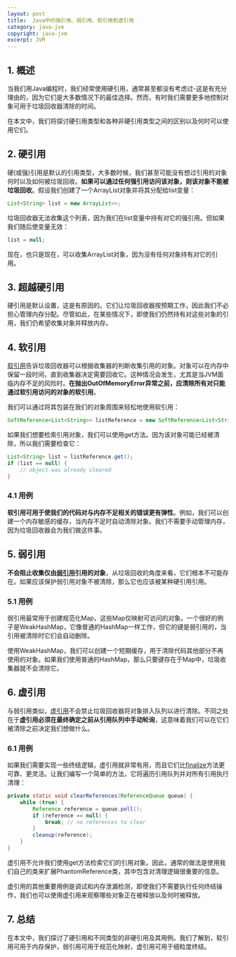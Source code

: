 ```yaml
---
layout: post
title:  Java中的强引用、弱引用、软引用和虚引用
category: java-jvm
copyright: java-jvm
excerpt: JVM
---
```


## 1. 概述

当我们用Java编程时，我们经常使用硬引用，通常甚至都没有考虑过-这是有充分理由的，因为它们是大多数情况下的最佳选择。然而，有时我们需要更多地控制对象可用于垃圾回收器清除的时间。

在本文中，我们将探讨硬引用类型和各种非硬引用类型之间的区别以及何时可以使用它们。

## 2. 硬引用

硬(或强)引用是默认的引用类型，大多数时候，我们甚至可能没有想过引用的对象何时以及如何被垃圾回收。**如果可以通过任何强引用访问该对象，则该对象不能被垃圾回收**。假设我们创建了一个ArrayList对象并将其分配给list变量：

```java
List<String> list = new ArrayList<>;
```

垃圾回收器无法收集这个列表，因为我们在list变量中持有对它的强引用。但如果我们随后使变量无效：

```java
list = null;
```

现在，也只是现在，可以收集ArrayList对象，因为没有任何对象持有对它的引用。

## 3. 超越硬引用

硬引用是默认设置，这是有原因的。它们让垃圾回收器按预期工作，因此我们不必担心管理内存分配。尽管如此，在某些情况下，即使我们仍然持有对这些对象的引用，我们仍希望收集对象并释放内存。

## 4. 软引用

[软引用](https://www.baeldung.com/java-soft-references)告诉垃圾回收器可以根据收集器的判断收集引用的对象。对象可以在内存中保留一段时间，直到收集器决定需要回收它。这种情况会发生，尤其是当JVM面临内存不足的风险时。**在抛出OutOfMemoryError异常之前，应清除所有对只能通过软引用访问的对象的软引用**。

我们可以通过将其包装在我们的对象周围来轻松地使用软引用：

```java
SoftReference<List<String>> listReference = new SoftReference<List<String>>(new ArrayList<String>());
```

如果我们想要检索引用对象，我们可以使用get方法。因为该对象可能已经被清除，所以我们需要检查它：

```java
List<String> list = listReference.get();
if (list == null) {
    // object was already cleared
}
```

### 4.1 用例

**软引用可用于使我们的代码对与内存不足相关的错误更有弹性**。例如，我们可以创建一个内存敏感的缓存，当内存不足时自动清除对象。我们不需要手动管理内存，因为垃圾回收器会为我们做这件事。

## 5. 弱引用

**不会阻止收集仅由[弱引用](https://www.baeldung.com/java-weak-reference)引用的对象**，从垃圾回收的角度来看，它们根本不可能存在。如果应该保护弱引用对象不被清除，那么它也应该被某种硬引用引用。

### 5.1 用例

弱引用最常用于创建规范化Map，这些Map仅映射可访问的对象。一个很好的例子是WeakHashMap，它像普通的HashMap一样工作，但它的键是弱引用的，当引用被清除时它们会自动删除。

使用WeakHashMap，我们可以创建一个短期缓存，用于清除代码其他部分不再使用的对象。如果我们使用普通的HashMap，那么只要键存在于Map中，垃圾收集器就不会清除它。

## 6. 虚引用

与弱引用类似，[虚引用](https://www.baeldung.com/java-phantom-reference)不会禁止垃圾回收器将对象排入队列以进行清除。不同之处在于**虚引用必须在最终确定之前从引用队列中手动轮询**，这意味着我们可以在它们被清除之前决定我们想做什么。

### 6.1 用例

如果我们需要实现一些终结逻辑，虚引用就非常有用，而且它们比[finalize](https://www.baeldung.com/java-finalize)方法更可靠、更灵活。让我们编写一个简单的方法，它将遍历引用队列并对所有引用执行清理：

```java
private static void clearReferences(ReferenceQueue queue) {
    while (true) {
        Reference reference = queue.poll();
        if (reference == null) {
            break; // no references to clear
        }
        cleanup(reference);
    }
}
```

虚引用不允许我们使用get方法检索它们的引用对象。因此，通常的做法是使用我们自己的类来扩展PhantomReference类，其中包含对清理逻辑很重要的信息。

虚引用的其他重要用例是调试和内存泄漏检测，即使我们不需要执行任何终结操作，我们也可以使用虚引用来观察哪些对象正在被释放以及何时被释放。

## 7. 总结

在本文中，我们探讨了硬引用和不同类型的非硬引用及其用例。我们了解到，软引用可用于内存保护，弱引用可用于规范化映射，虚引用可用于细粒度终结。